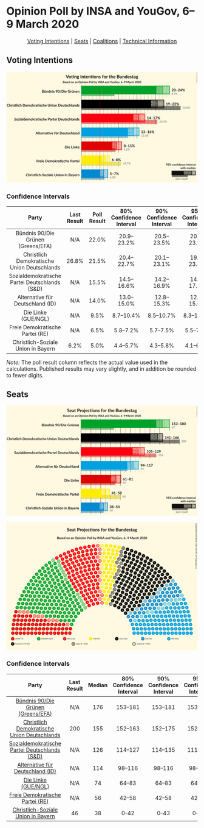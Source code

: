 # Opinion Poll by INSA and YouGov, 6–9 March 2020

<p align="center"><a href="#voting-intentions">Voting Intentions</a> | <a href="#seats">Seats</a> | <a href="#coalitions">Coalitions</a> | <a href="#technical-information">Technical Information</a></p>

## Voting Intentions

![Graph with voting intentions not yet produced](2020-03-09-INSAandYouGov.png "Voting Intentions")

### Confidence Intervals

| Party | Last Result | Poll Result | 80% Confidence Interval | 90% Confidence Interval | 95% Confidence Interval | 99% Confidence Interval |
|:-----:|:-----------:|:-----------:|:-----------------------:|:-----------------------:|:-----------------------:|:-----------------------:|
| Bündnis 90/Die Grünen (Greens/EFA) | N/A | 22.0% | 20.9–23.2% |20.5–23.5% |20.3–23.9% |19.7–24.4% |
| Christlich Demokratische Union Deutschlands | 26.8% | 21.5% | 20.4–22.7% |20.1–23.1% |19.8–23.4% |19.3–23.9% |
| Sozialdemokratische Partei Deutschlands (S&D) | N/A | 15.5% | 14.5–16.6% |14.2–16.9% |14.0–17.1% |13.5–17.7% |
| Alternative für Deutschland (ID) | N/A | 14.0% | 13.0–15.0% |12.8–15.3% |12.6–15.6% |12.1–16.1% |
| Die Linke (GUE/NGL) | N/A | 9.5% | 8.7–10.4% |8.5–10.7% |8.3–10.9% |7.9–11.3% |
| Freie Demokratische Partei (RE) | N/A | 6.5% | 5.8–7.2% |5.7–7.5% |5.5–7.7% |5.2–8.0% |
| Christlich-Soziale Union in Bayern | 6.2% | 5.0% | 4.4–5.7% |4.3–5.8% |4.1–6.0% |3.9–6.4% |

*Note:* The poll result column reflects the actual value used in the calculations. Published results may vary slightly, and in addition be rounded to fewer digits.

## Seats

![Graph with seats not yet produced](2020-03-09-INSAandYouGov-seats.png "Seats")

![Graph with seating plan not yet produced](2020-03-09-INSAandYouGov-seating-plan.png "Seating Plan")

### Confidence Intervals

| Party | Last Result | Median | 80% Confidence Interval | 90% Confidence Interval | 95% Confidence Interval | 99% Confidence Interval |
|:-----:|:-----------:|:------:|:-----------------------:|:-----------------------:|:-----------------------:|:-----------------------:|
| <a href="#bündnis-90/die-grünen-(greens/efa)">Bündnis 90/Die Grünen (Greens/EFA)</a> | N/A | 176 | 153–181 |153–181 |153–181 |144–184 |
| <a href="#christlich-demokratische-union-deutschlands">Christlich Demokratische Union Deutschlands</a> | 200 | 155 | 152–163 |152–175 |152–182 |148–184 |
| <a href="#sozialdemokratische-partei-deutschlands-(s&d)">Sozialdemokratische Partei Deutschlands (S&D)</a> | N/A | 126 | 114–127 |114–135 |111–135 |104–135 |
| <a href="#alternative-für-deutschland-(id)">Alternative für Deutschland (ID)</a> | N/A | 114 | 98–116 |98–116 |98–117 |88–124 |
| <a href="#die-linke-(gue/ngl)">Die Linke (GUE/NGL)</a> | N/A | 74 | 64–83 |64–83 |64–84 |60–84 |
| <a href="#freie-demokratische-partei-(re)">Freie Demokratische Partei (RE)</a> | N/A | 56 | 42–58 |42–58 |42–58 |42–59 |
| <a href="#christlich-soziale-union-in-bayern">Christlich-Soziale Union in Bayern</a> | 46 | 38 | 0–42 |0–43 |0–47 |0–47 |

